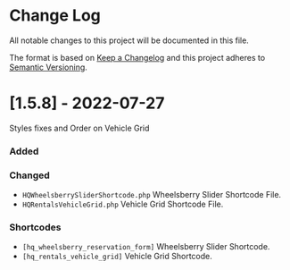 
# Change Log
All notable changes to this project will be documented in this file.

The format is based on [Keep a Changelog](http://keepachangelog.com/)
and this project adheres to [Semantic Versioning](http://semver.org/).

# [1.5.8] - 2022-07-27

Styles fixes and Order on Vehicle Grid

### Added

### Changed
- ```HQWheelsberrySliderShortcode.php``` Wheelsberry Slider Shortcode File.
- ```HQRentalsVehicleGrid.php``` Vehicle Grid Shortcode File.
### Shortcodes
- ```[hq_wheelsberry_reservation_form]``` Wheelsberry Slider Shortcode.
- ```[hq_rentals_vehicle_grid]``` Vehicle Grid Shortcode.